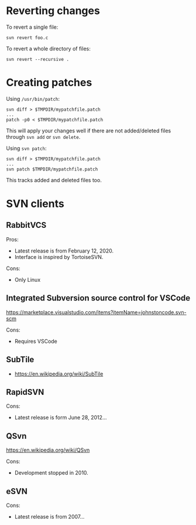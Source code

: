 # Reverting changes

To revert a single file:
```
svn revert foo.c
```

To revert a whole directory of files:
```
svn revert --recursive .
```

# Creating patches

Using `/usr/bin/patch`:

```
svn diff > $TMPDIR/mypatchfile.patch
...
patch -p0 < $TMPDIR/mypatchfile.patch
```

This will apply your changes well if there are not added/deleted files through `svn add` or `svn delete`.

Using `svn patch`:

```
svn diff > $TMPDIR/mypatchfile.patch
...
svn patch $TMPDIR/mypatchfile.patch
```

This tracks added and deleted files too.

# SVN clients

## RabbitVCS

Pros:

* Latest release is from February 12, 2020.
* Interface is inspired by TortoiseSVN.

Cons:

* Only Linux

## Integrated Subversion source control for VSCode

https://marketplace.visualstudio.com/items?itemName=johnstoncode.svn-scm

Cons:

* Requires VSCode

## SubTile

* https://en.wikipedia.org/wiki/SubTile

## RapidSVN

Cons:

* Latest release is form June 28, 2012...

## QSvn

https://en.wikipedia.org/wiki/QSvn

Cons:

* Development stopped in 2010.

## eSVN

Cons:

* Latest release is from 2007...
